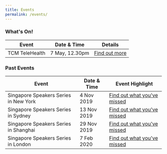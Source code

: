 ```yaml
---
title: Events
permalink: /events/
---
```


### What's On!

| Event  | Date & Time | Details |
|---|---|---|
| TCM TeleHealth  | 7 May, 12.30pm  |  [Find out more](https://www.singaporeglobalnetwork.com/events/tcm-telehealth) |

### Past Events

| Event  | Date & Time | Event Highlight |
|---|---|---|
| Singapore Speakers Series in New York | 4 Nov 2019 | [Find out what you've missed](https://www.singaporeglobalnetwork.com/events/sssny-nov2019) |
| Singapore Speakers Series in Sydney  | 13 Nov 2019 | [Find out what you've missed](https://www.singaporeglobalnetwork.com/events/ssssyd-nov2019) |
| Singapore Speakers Series in Shanghai | 29 Nov 2019 | [Find out what you've missed](https://www.singaporeglobalnetwork.com/events/ssssh-nov2019) |
| Singapore Speakers Series in London  | 7 Feb 2020 | [Find out what you've missed](https://www.singaporeglobalnetwork.com/events/ssslondon-feb2020) |
